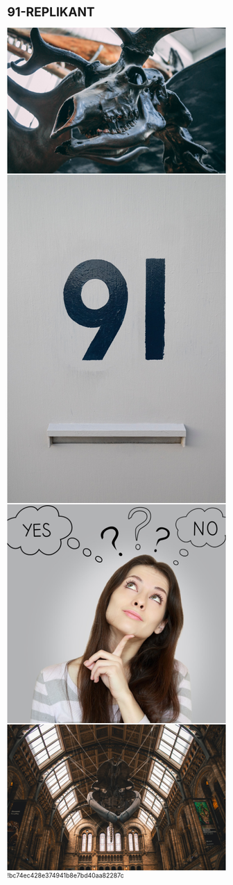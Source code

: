 # 91-REPLIKANT
![diane-picchiottino-REvTp9jXd-I-unsplash](https://github.com/totoro65/91-REPLIKANT/blob/main/diane-picchiottino-REvTp9jXd-I-unsplash.jpg?raw=true)
![susan-q-yin-wlYn3-FshLA-unsplash](https://github.com/totoro65/91-REPLIKANT/blob/main/susan-q-yin-wlYn3-FshLA-unsplash.jpg?raw=true)
![decision](https://github.com/totoro65/91-REPLIKANT/blob/main/decision.jpg?raw=true)
![diane-picchiottino-EeTb1qaZtxE-unsplash](https://github.com/totoro65/91-REPLIKANT/blob/main/diane-picchiottino-EeTb1qaZtxE-unsplash.jpg?raw=true)
!bc74ec428e374941b8e7bd40aa82287c[](https://github.com/totoro65/91-REPLIKANT/blob/main/bc74ec428e374941b8e7bd40aa82287c.jpg?raw=true)
